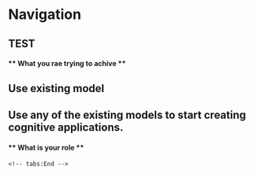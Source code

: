 # Navigation
## TEST
<!-- tabs:start -->
#### ** What you rae trying to achive **

## Use existing model
## Use any of the existing models to start creating cognitive applications.
<!-- tabs:End -->
<!-- tabs:start -->
#### ** What is your role **

```
<!-- tabs:End -->
